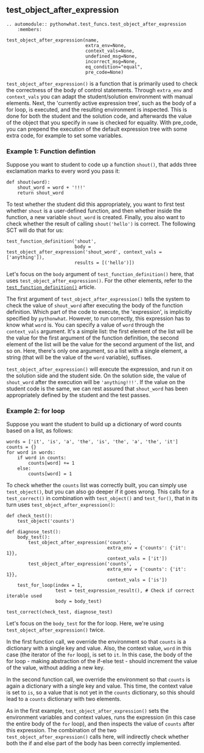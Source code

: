test_object_after_expression
----------------------------

```eval_rst
.. automodule:: pythonwhat.test_funcs.test_object_after_expression
    :members:
```

    test_object_after_expression(name,
                                 extra_env=None,
                                 context_vals=None,
                                 undefined_msg=None,
                                 incorrect_msg=None,
                                 eq_condition="equal",
                                 pre_code=None)

`test_object_after_expression()` is a function that is primarily used to check the correctness of the body of control statements. Through `extra_env` and `context_vals` you can adapt the student/solution environment with manual elements. Next, the 'currently active expression tree', such as the body of a for loop, is executed, and the resulting environment is inspected. This is done for both the student and the solution code, and afterwards the value of the object that you specify in `name` is checked for equality. With pre_code, you can prepend the execution of the default expression tree with some extra code, for example to set some variables.

### Example 1: Function defintion

Suppose you want to student to code up a function `shout()`, that adds three exclamation marks to every word you pass it:

    def shout(word):
        shout_word = word + '!!!'
        return shout_word

To test whether the student did this appropriately, you want to first test whether `shout` is a user-defined function, and then whether inside the function, a new variable `shout_word` is created. Finally, you also want to check whether the result of calling `shout('hello')` is correct. The following SCT will do that for us:

    test_function_definition('shout',
                             body = test_object_after_expression('shout_word', context_vals = ['anything']),
                             results = [('hello')])

Let's focus on the `body` argument of `test_function_definition()` here, that uses `test_object_after_expression()`. For the other elements, refer to the [`test_function_definition()`](https://github.com/datacamp/pythonwhat/wiki/test_function_definition) article.

The first argument of `test_object_after_expression()` tells the system to check the value of `shout_word` after executing the body of the function definition. Which part of the code to execute, the 'expression', is implicitly specified by `pythonwhat`. However, to run correctly, this expression has to know what `word` is. You can specify a value of `word` through the `context_vals` argument. It's a simple list: the first element of the list will be the value for the first argument of the function definition, the second element of the list will be the value for the second argument of the list, and so on. Here, there's only one argument, so a list with a single element, a string (that will be the value of the `word` variable), suffises.

`test_object_after_expression()` will execute the expression, and run it on the solution side and the student side. On the solution side, the value of `shout_word` after the execution will be `'anything!!!'`. If the value on the student code is the same, we can rest assured that `shout_word` has been appropriately defined by the student and the test passes.

### Example 2: for loop

Suppose you want the student to build up a dictionary of word counts based on a list, as follows:

    words = ['it', 'is', 'a', 'the', 'is', 'the', 'a', 'the', 'it']
    counts = {}
    for word in words:
        if word in counts:
            counts[word] += 1
        else:
            counts[word] = 1

To check whether the `counts` list was correctly built, you can simply use `test_object()`, but you can also go deeper if it goes wrong. This calls for a `test_correct()` in combination with `test_object()` and `test_for()`, that in its turn uses `test_object_after_expression()`:

    def check_test():
        test_object('counts')

    def diagnose_test():
        body_test():
            test_object_after_expression('counts',
                                         extra_env = {'counts': {'it': 1}},
                                         context_vals = ['it'])
            test_object_after_expression('counts',
                                         extra_env = {'counts': {'it': 1}},
                                         context_vals = ['is'])
        test_for_loop(index = 1,
                      test = test_expression_result(), # Check if correct iterable used
                      body = body_test)

    test_correct(check_test, diagnose_test)

Let's focus on the `body_test` for the for loop. Here, we're using `test_object_after_expression()` twice.

In the first function call, we override the environment so that `counts` is a dictionary with a single key and value. Also, the context value, `word` in this case (the iterator of the `for` loop), is set to `it`. In this case, the body of the for loop - making abstraction of the if-else test - should increment the value of the value, without adding a new key.

In the second function call, we override the environment so that `counts` is again a dictionary with a single key and value. This time, the context value is set to `is`, so a value that is not yet in the `counts` dictionary, so this should lead to a `counts` dictionary with two elements.

As in the first example, `test_object_after_expression()` sets the environment variables and context values, runs the expression (in this case the entire body of the `for` loop), and then inspects the value of `counts` after this expression. The combination of the two `test_object_after_expression()` calls here, will indirectly check whether both the if and else part of the body has been correctly implemented.


